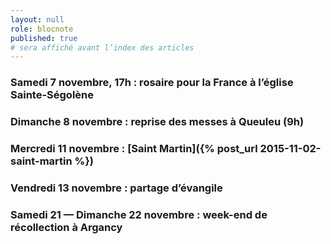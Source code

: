 ```yaml
---
layout: null
role: blocnote
published: true
# sera affiché avant l’index des articles
---
```


### Samedi 7 novembre, 17h : rosaire pour la France à l’église Sainte-Ségolène

### Dimanche 8 novembre : reprise des messes à Queuleu (9h)

### Mercredi 11 novembre : [Saint Martin]({% post_url 2015-11-02-saint-martin %})

### Vendredi 13 novembre : partage d’évangile

### Samedi 21 — Dimanche 22 novembre : week-end de récollection à Argancy
